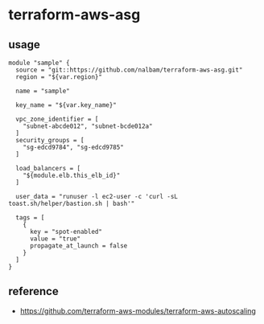 # terraform-aws-asg

## usage

```hcl
module "sample" {
  source = "git::https://github.com/nalbam/terraform-aws-asg.git"
  region = "${var.region}"

  name = "sample"

  key_name = "${var.key_name}"

  vpc_zone_identifier = [
    "subnet-abcde012", "subnet-bcde012a"
  ]
  security_groups = [
    "sg-edcd9784", "sg-edcd9785"
  ]

  load_balancers = [
    "${module.elb.this_elb_id}"
  ]

  user_data = "runuser -l ec2-user -c 'curl -sL toast.sh/helper/bastion.sh | bash'"

  tags = [
    {
      key = "spot-enabled"
      value = "true"
      propagate_at_launch = false
    }
  ]
}
```

## reference

* <https://github.com/terraform-aws-modules/terraform-aws-autoscaling>
